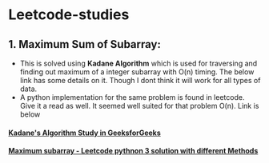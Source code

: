 # Leetcode-studies

## 1. Maximum Sum of Subarray:

- This is solved using **Kadane Algorithm** which is used for traversing and finding out maximum of a integer subarray with O(n) timing. The below link has some details on it. Though I dont think it will work for all types of data.
- A python implementation for the same problem is found in leetcode. Give it a read as well. It seemed well suited for that problem O(n). Link is below
#### [Kadane's Algorithm Study in GeeksforGeeks](https://www.geeksforgeeks.org/largest-sum-contiguous-subarray/)
#### [Maximum subarray - Leetcode pythnon 3 solution with different Methods](https://leetcode.com/problems/maximum-subarray/discuss/1595195/C%2B%2BPython-7-Simple-Solutions-w-Explanation-or-Brute-Force-%2B-DP-%2B-Kadane-%2B-Divide-and-Conquer)


